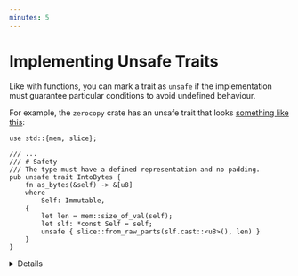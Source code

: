 ```yaml
---
minutes: 5
---
```


# Implementing Unsafe Traits

Like with functions, you can mark a trait as `unsafe` if the implementation must
guarantee particular conditions to avoid undefined behaviour.

For example, the `zerocopy` crate has an unsafe trait that looks
[something like this](https://docs.rs/zerocopy/latest/zerocopy/trait.IntoBytes.html):

```rust,editable
use std::{mem, slice};

/// ...
/// # Safety
/// The type must have a defined representation and no padding.
pub unsafe trait IntoBytes {
    fn as_bytes(&self) -> &[u8]
    where
        Self: Immutable,
    {
        let len = mem::size_of_val(self);
        let slf: *const Self = self;
        unsafe { slice::from_raw_parts(slf.cast::<u8>(), len) }
    }
}
```

<details>

There should be a `# Safety` section on the Rustdoc for the trait explaining the
requirements for the trait to be safely implemented.

The actual safety section for `IntoBytes` is rather longer and more complicated.

The built-in `Send` and `Sync` traits are unsafe.

</details>
